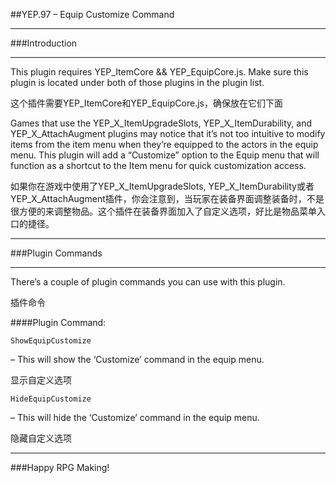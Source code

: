 ##YEP.97 – Equip Customize Command
***
###Introduction
***

This plugin requires YEP_ItemCore && YEP_EquipCore.js. Make sure this plugin is located under both of those plugins in the plugin list.

这个插件需要YEP_ItemCore和YEP_EquipCore.js，确保放在它们下面

Games that use the YEP_X_ItemUpgradeSlots, YEP_X_ItemDurability, and YEP_X_AttachAugment plugins may notice that it’s not too intuitive to modify items from the item menu when they’re equipped to the actors in the equip menu. This plugin will add a “Customize” option to the Equip menu that will function as a shortcut to the Item menu for quick customization access.

如果你在游戏中使用了YEP_X_ItemUpgradeSlots, YEP_X_ItemDurability或者YEP_X_AttachAugment插件，你会注意到，当玩家在装备界面调整装备时，不是很方便的来调整物品。这个插件在装备界面加入了自定义选项，好比是物品菜单入口的捷径。

***
###Plugin Commands
***

There’s a couple of plugin commands you can use with this plugin.

插件命令

####Plugin Command:

	ShowEquipCustomize
– This will show the ‘Customize’ command in the equip menu.

显示自定义选项

	HideEquipCustomize
– This will hide the ‘Customize’ command in the equip menu.

隐藏自定义选项
***
###Happy RPG Making!

